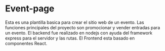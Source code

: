 # Event-page
Esta es una plantilla basica para crear el sitio web de un evento. 
Las funciones principales del proyecto son promocionar y vender entradas para un evento. 
El backend fue realizado en nodejs con ayuda del framework express para el servidor y las rutas.
El Frontend esta basado en componentes React.

